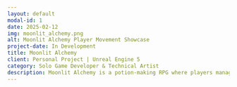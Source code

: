 ```yaml
---
layout: default
modal-id: 1
date: 2025-02-12
img: moonlit_alchemy.png
alt: Moonlit Alchemy Player Movement Showcase
project-date: In Development
title: Moonlit Alchemy
client: Personal Project | Unreal Engine 5
category: Solo Game Developer & Technical Artist
description: Moonlit Alchemy is a potion-making RPG where players manage a potion shop, gather ingredients, craft unique potions, and explore a vibrant, 2.5D world filled with adventure and mystery. Players balance shopkeeping with adventuring, ensuring they have stock for customers while using potions for survival and progress. This project is focused on showcasing my technical art skills, including shader development, lighting, post-processing, and performance optimization, as well as my gameplay programming skills in Unreal Engine 5.
---
```

